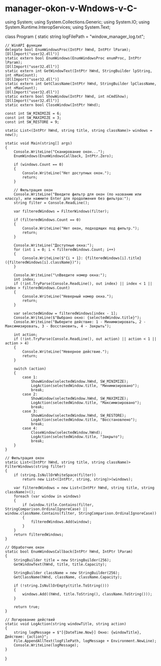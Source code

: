 # manager-okon-v-Wndows-v-C-

using System;
using System.Collections.Generic;
using System.IO;
using System.Runtime.InteropServices;
using System.Text;

class Program
{
    static string logFilePath = "window_manager_log.txt";

    // WinAPI функции
    delegate bool EnumWindowsProc(IntPtr hWnd, IntPtr lParam);
    [DllImport("user32.dll")]
    static extern bool EnumWindows(EnumWindowsProc enumProc, IntPtr lParam);
    [DllImport("user32.dll")]
    static extern int GetWindowText(IntPtr hWnd, StringBuilder lpString, int nMaxCount);
    [DllImport("user32.dll")]
    static extern int GetClassName(IntPtr hWnd, StringBuilder lpClassName, int nMaxCount);
    [DllImport("user32.dll")]
    static extern bool ShowWindow(IntPtr hWnd, int nCmdShow);
    [DllImport("user32.dll")]
    static extern bool CloseWindow(IntPtr hWnd);

    const int SW_MINIMIZE = 6;
    const int SW_MAXIMIZE = 3;
    const int SW_RESTORE = 9;

    static List<(IntPtr hWnd, string title, string className)> windows = new();

    static void Main(string[] args)
    {
        Console.WriteLine("Сканирование окон...");
        EnumWindows(EnumWindowsCallback, IntPtr.Zero);

        if (windows.Count == 0)
        {
            Console.WriteLine("Нет доступных окон.");
            return;
        }

        // Фильтрация окон
        Console.WriteLine("Введите фильтр для окон (по названию или классу), или нажмите Enter для продолжения без фильтра:");
        string filter = Console.ReadLine();

        var filteredWindows = FilterWindows(filter);

        if (filteredWindows.Count == 0)
        {
            Console.WriteLine("Нет окон, подходящих под фильтр.");
            return;
        }

        Console.WriteLine("Доступные окна:");
        for (int i = 0; i < filteredWindows.Count; i++)
        {
            Console.WriteLine($"{i + 1}: {filteredWindows[i].title} ({filteredWindows[i].className})");
        }

        Console.WriteLine("\nВведите номер окна:");
        int index;
        if (!int.TryParse(Console.ReadLine(), out index) || index < 1 || index > filteredWindows.Count)
        {
            Console.WriteLine("Неверный номер окна.");
            return;
        }

        var selectedWindow = filteredWindows[index - 1];
        Console.WriteLine($"Выбрано окно: {selectedWindow.title}");
        Console.WriteLine("Выберите действие: 1 - Минимизировать, 2 - Максимизировать, 3 - Восстановить, 4 - Закрыть");

        int action;
        if (!int.TryParse(Console.ReadLine(), out action) || action < 1 || action > 4)
        {
            Console.WriteLine("Неверное действие.");
            return;
        }

        switch (action)
        {
            case 1:
                ShowWindow(selectedWindow.hWnd, SW_MINIMIZE);
                LogAction(selectedWindow.title, "Минимизировано");
                break;
            case 2:
                ShowWindow(selectedWindow.hWnd, SW_MAXIMIZE);
                LogAction(selectedWindow.title, "Максимизировано");
                break;
            case 3:
                ShowWindow(selectedWindow.hWnd, SW_RESTORE);
                LogAction(selectedWindow.title, "Восстановлено");
                break;
            case 4:
                CloseWindow(selectedWindow.hWnd);
                LogAction(selectedWindow.title, "Закрыто");
                break;
        }
    }

    // Фильтрация окон
    static List<(IntPtr hWnd, string title, string className)> FilterWindows(string filter)
    {
        if (string.IsNullOrWhiteSpace(filter))
            return new List<(IntPtr, string, string)>(windows);

        var filteredWindows = new List<(IntPtr hWnd, string title, string className)>();
        foreach (var window in windows)
        {
            if (window.title.Contains(filter, StringComparison.OrdinalIgnoreCase) || window.className.Contains(filter, StringComparison.OrdinalIgnoreCase))
            {
                filteredWindows.Add(window);
            }
        }
        return filteredWindows;
    }

    // Обработчик окон
    static bool EnumWindowsCallback(IntPtr hWnd, IntPtr lParam)
    {
        StringBuilder title = new StringBuilder(256);
        GetWindowText(hWnd, title, title.Capacity);

        StringBuilder className = new StringBuilder(256);
        GetClassName(hWnd, className, className.Capacity);

        if (!string.IsNullOrEmpty(title.ToString()))
        {
            windows.Add((hWnd, title.ToString(), className.ToString()));
        }

        return true;
    }

    // Логирование действий
    static void LogAction(string windowTitle, string action)
    {
        string logMessage = $"[{DateTime.Now}] Окно: {windowTitle}, Действие: {action}";
        File.AppendAllText(logFilePath, logMessage + Environment.NewLine);
        Console.WriteLine(logMessage);
    }
}
